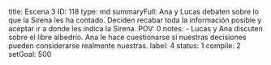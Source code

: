 title:          Escena 3
ID:             118
type:           md
summaryFull:    Ana y Lucas debaten sobre lo que la Sirena les ha contado. Deciden recabar toda la información posible y aceptar ir a donde les indica la Sirena.
POV:            0
notes:          - Lucas y Ana discuten sobre el libre albedrío. Ana le hace cuestionarse si nuestras decisiones pueden considerarse realmente nuestras.
label:          4
status:         1
compile:        2
setGoal:        500


